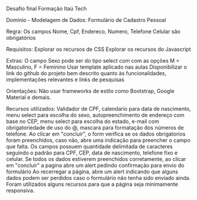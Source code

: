 Desafio final Formação Itaú Tech

Domínio - Modelagem de Dados:
Formulário de Cadastro Pessoal

Regra:
Os campos Nome, Cpf, Endereco, Numero, Telefone Celular são obrigatórios

Requisitos:
Explorar os recursos de CSS
Explorar os recursos do Javascript

Extras:
O campo Sexo pode ser do tipo select com com as opções M = Masculino, F = Feminino
Usar template aplicado nas aulas
Disponibilizar o link do github do projeto bem descrito quanto às funcionalidades, implementações relevantes e links de pesquisas

Orientações:
Não usar frameworks de estilo como Bootstrap, Google Material e demais.

Recursos utilizados:
Validador de CPF, calendario para data de nascimento, menu select para escolha do sexo, autopreenchimento de endereço com base no CEP,
menu select para escolha do estado, e-mail com obrigatoriedade de uso do @, mascara para formatação dos números de telefone.
Ao clicar em "concluir", o form verifica se os dados obrigatorios foram preenchidos, caso não, abre uma indicação para preencher o campo que falta.
Os campos possuem quantidade delimitada de caracteres seguindo o padrão para CPF, CEP, data de nascimento, telefone fixo e celular.
Se todos os dados estiverem preenchidos corretamente, ao clicar em "concluir" a pagina abre um alert pedindo confirmação para envio do formulário
Ao recerregar a página, abre um alert indicando que alguns dados podem ser perdidos caso o formulário não tenha sido enviado ainda.
Foram utilizados alguns recursos para que a página seja minimamente responsiva.
